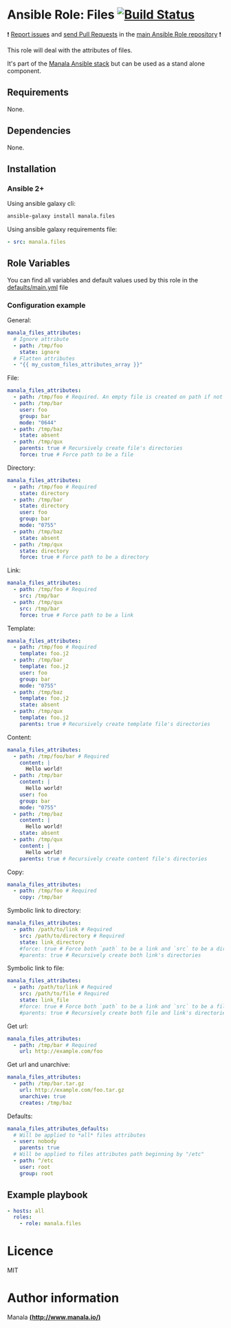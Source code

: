# Ansible Role: Files [![Build Status](https://travis-ci.org/manala/ansible-role-files.svg?branch=master)](https://travis-ci.org/manala/ansible-role-files)

:exclamation: [Report issues](https://github.com/manala/ansible-roles/issues) and [send Pull Requests](https://github.com/manala/ansible-roles/pulls) in the [main Ansible Role repository](https://github.com/manala/ansible-roles) :exclamation:

This role will deal with the attributes of files.

It's part of the [Manala Ansible stack](http://www.manala.io) but can be used as a stand alone component.

## Requirements

None.

## Dependencies

None.

## Installation

### Ansible 2+

Using ansible galaxy cli:

```bash
ansible-galaxy install manala.files
```

Using ansible galaxy requirements file:

```yaml
- src: manala.files
```

## Role Variables

You can find all variables and default values used by this role in the [defaults/main.yml](./defaults/main.yml) file

### Configuration example

General:
```yaml
manala_files_attributes:
  # Ignore attribute
  - path: /tmp/foo
    state: ignore
  # Flatten attributes
  - "{{ my_custom_files_attributes_array }}"
```

File:
```yaml
manala_files_attributes:
  - path: /tmp/foo # Required. An empty file is created on path if not present
  - path: /tmp/bar
    user: foo
    group: bar
    mode: "0644"
  - path: /tmp/baz
    state: absent
  - path: /tmp/qux
    parents: true # Recursively create file's directories
    force: true # Force path to be a file
```

Directory:
```yaml
manala_files_attributes:
  - path: /tmp/foo # Required
    state: directory
  - path: /tmp/bar
    state: directory
    user: foo
    group: bar
    mode: "0755"
  - path: /tmp/baz
    state: absent
  - path: /tmp/qux
    state: directory
    force: true # Force path to be a directory
```

Link:
```yaml
manala_files_attributes:
  - path: /tmp/foo # Required
    src: /tmp/bar
  - path: /tmp/qux
    src: /tmp/bar
    force: true # Force path to be a link
```

Template:
```yaml
manala_files_attributes:
  - path: /tmp/foo # Required
    template: foo.j2
  - path: /tmp/bar
    template: foo.j2
    user: foo
    group: bar
    mode: "0755"
  - path: /tmp/baz
    template: foo.j2
    state: absent
  - path: /tmp/qux
    template: foo.j2
    parents: true # Recursively create template file's directories
```

Content:
```yaml
manala_files_attributes:
  - path: /tmp/foo/bar # Required
    content: |
      Hello world!
  - path: /tmp/bar
    content: |
      Hello world!
    user: foo
    group: bar
    mode: "0755"
  - path: /tmp/baz
    content: |
      Hello world!
    state: absent
  - path: /tmp/qux
    content: |
      Hello world!
    parents: true # Recursively create content file's directories
```

Copy:
```yaml
manala_files_attributes:
  - path: /tmp/foo # Required
    copy: /tmp/bar
```

Symbolic link to directory:
```yaml
manala_files_attributes:
  - path: /path/to/link # Required
    src: /path/to/directory # Required
    state: link_directory
    #force: true # Force both `path` to be a link and `src` to be a directory
    #parents: true # Recursively create both link's directories
```

Symbolic link to file:
```yaml
manala_files_attributes:
  - path: /path/to/link # Required
    src: /path/to/file # Required
    state: link_file
    #force: true # Force both `path` to be a link and `src` to be a file
    #parents: true # Recursively create both file and link's directories
```

Get url:
```yaml
manala_files_attributes:
  - path: /tmp/bar # Required
    url: http://example.com/foo
```

Get url and unarchive:
```yaml
manala_files_attributes:
  - path: /tmp/bar.tar.gz
    url: http://example.com/foo.tar.gz
    unarchive: true
    creates: /tmp/baz
```

Defaults:
```yaml
manala_files_attributes_defaults:
  # Will be applied to *all* files attributes
  - user: nobody
    parents: true
  # Will be applied to files attributes path beginning by "/etc"
  - path: ^/etc
    user: root
    group: root
```

## Example playbook

```yaml
- hosts: all
  roles:
    - role: manala.files
```

# Licence

MIT

# Author information

Manala [**(http://www.manala.io/)**](http://www.manala.io)
